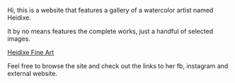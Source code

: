 Hi, this is a website that features a gallery of a watercolor artist named Heidixe. 

It by no means features the complete works, just a handful of selected images.

<a href=https://wojjygithub.github.io/Final-Assessment/>Heidixe Fine Art</a>

Feel free to browse the site and check out the links to her fb, instagram and external website.
